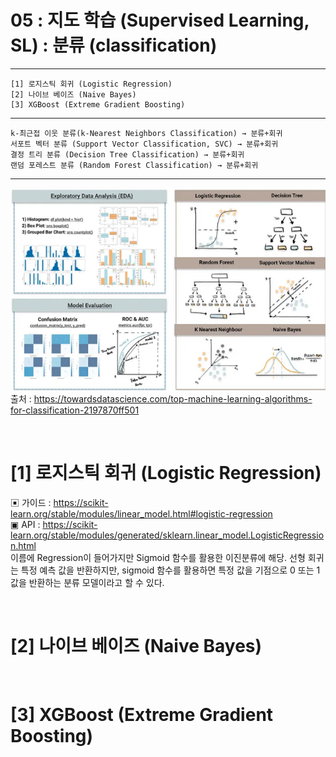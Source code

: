 #  05 : 지도 학습 (Supervised Learning, SL) : 분류 (classification)


---

	[1] 로지스틱 회귀 (Logistic Regression)	
	[2] 나이브 베이즈 (Naive Bayes)
	[3] XGBoost (Extreme Gradient Boosting)
  
---

	k-최근접 이웃 분류(k-Nearest Neighbors Classification) → 분류+회귀
	서포트 벡터 분류 (Support Vector Classification, SVC) → 분류+회귀
	결정 트리 분류 (Decision Tree Classification) → 분류+회귀
	랜덤 포레스트 분류 (Random Forest Classification) → 분류+회귀

---

![](./images/SLC.png)
<br>출처 : https://towardsdatascience.com/top-machine-learning-algorithms-for-classification-2197870ff501

<br>

# [1] 로지스틱 회귀 (Logistic Regression)
▣ 가이드 : https://scikit-learn.org/stable/modules/linear_model.html#logistic-regression<br>
▣ API : https://scikit-learn.org/stable/modules/generated/sklearn.linear_model.LogisticRegression.html<br>
이름에 Regression이 들어가지만 Sigmoid 함수를 활용한 이진분류에 해당. 선형 회귀는 특정 예측 값을 반환하지만, sigmoid 함수를 활용하면 특정 값을 기점으로 0 또는 1 값을 반환하는 분류 모델이라고 할 수 있다.<br>

<br>

# [2] 나이브 베이즈 (Naive Bayes)

<br>

# [3] XGBoost (Extreme Gradient Boosting)

<br>

